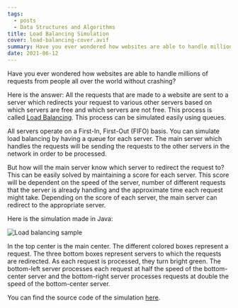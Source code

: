 ```yaml
---
tags:
  - posts
  - Data Structures and Algorithms
title: Load Balancing Simulation
cover: load-balancing-cover.avif
summary: Have you ever wondered how websites are able to handle millions of requests from people all over the world without crashing?
date: 2021-06-12
---
```


Have you ever wondered how websites are able to handle millions of requests from people
all over the world without crashing?

Here is the answer: 
All the requests that are made to a website are sent to a server which redirects your
request to various other servers based on which servers are free and which servers are not free.
This process is called [Load Balancing](https://en.wikipedia.org/wiki/Load_balancing_(computing)).
This process can be simulated easily using queues.

All servers operate on a First-In, First-Out (FIFO) basis.
You can simulate load balancing by having a queue for each server.
The main server which handles the requests will be sending the requests
to the other servers in the network in order to be processed.

But how will the main server know which server to redirect the request to?
This can be easily solved by maintaining a score for each server.
This score will be dependent on the speed of the server,
number of different requests that the server is already handling and
the approximate time each request might take.
Depending on the score of each server, the main server can redirect to the appropriate server.

Here is the simulation made in Java:

![Load balancing sample](/images/load-balancing.gif)

In the top center is the main center.
The different colored boxes represent a request.
The three bottom boxes represent servers to which the requests are redirected.
As each request is processed, they turn bright green.
The bottom-left server processes each request at half the speed of the
bottom-center server and the bottom-right server processes requests at
double the speed of the bottom-center server.

You can find the source code of the simulation [here](https://github.com/satwik-kambham/Load-Balancing-Simulation).
